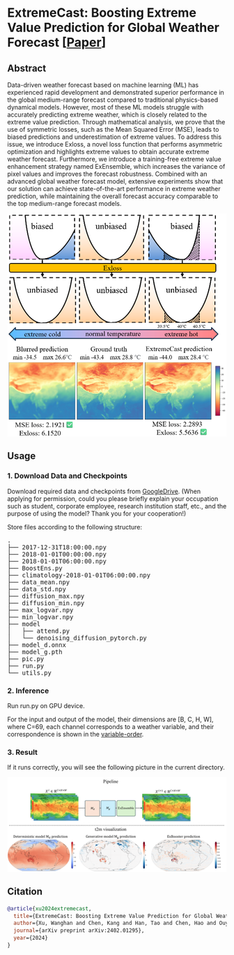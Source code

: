 # ExtremeCast: Boosting Extreme Value Prediction for Global Weather Forecast [[Paper](https://arxiv.org/abs/2402.01295)]

## Abstract

Data-driven weather forecast based on machine learning (ML) has experienced rapid development and demonstrated superior performance in the global medium-range forecast compared to traditional physics-based dynamical models. However, most of these ML models struggle with accurately predicting extreme weather, which is closely related to the extreme value prediction. Through mathematical analysis, we prove that the use of symmetric losses, such as the Mean Squared Error (MSE), leads to biased predictions and underestimation of extreme values. To address this issue, we introduce Exloss, a novel loss function that performs asymmetric optimization and highlights extreme values to obtain accurate extreme weather forecast. Furthermore, we introduce a training-free extreme value enhancement strategy named ExEnsemble, which increases the variance of pixel values and improves the forecast robustness. Combined with an advanced global weather forecast model, extensive experiments show that our solution can achieve state-of-the-art performance in extreme weather prediction, while maintaining the overall forecast accuracy comparable to the top medium-range forecast models.

![abs](images/exloss.png)


## Usage
### 1. Download Data and Checkpoints
Download required data and checkpoints from [GoogleDrive](https://drive.google.com/drive/folders/1UyLCFGxZnBx-sCIVr8snxkWNUJAqnyKu). (When applying for permission, could you please briefly explain your occupation such as student, corporate employee, research institution staff, etc., and the purpose of using the model? Thank you for your cooperation!)

Store files according to the following structure:

<pre>.
├── 2017-12-31T18:00:00.npy
├── 2018-01-01T00:00:00.npy
├── 2018-01-01T06:00:00.npy
├── BoostEns.py
├── climatology-2018-01-01T06:00:00.npy
├── data_mean.npy
├── data_std.npy
├── diffusion_max.npy
├── diffusion_min.npy
├── max_logvar.npy
├── min_logvar.npy
├── model
│   ├── attend.py
│   └── denoising_diffusion_pytorch.py
├── model_d.onnx
├── model_g.pth
├── pic.py
├── run.py
└── utils.py </pre>

### 2. Inference
Run run.py on GPU device.

For the input and output of the model, their dimensions are [B, C, H, W], where C=69, each channel corresponds to a weather variable, and their correspondence is shown in the [variable-order](https://docs.google.com/spreadsheets/d/1KNY0P4_zkH9r1RIEu_VhvZic65Apz9BX/edit?usp=sharing&ouid=117415241894938396384&rtpof=true&sd=true).

### 3. Result
If it runs correctly, you will see the following picture in the current directory.

![1684166216761](images/t2m_visualization.png)

## Citation
```bibtex
@article{xu2024extremecast,
  title={ExtremeCast: Boosting Extreme Value Prediction for Global Weather Forecast},
  author={Xu, Wanghan and Chen, Kang and Han, Tao and Chen, Hao and Ouyang, Wanli and Bai, Lei},
  journal={arXiv preprint arXiv:2402.01295},
  year={2024}
}
```
